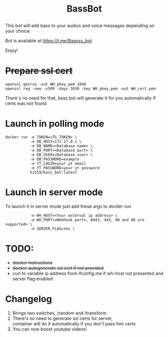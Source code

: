 # <p align="center">BassBot

This bot will add bass to your audios and voice messages depending on your choice.

Bot is available at https://t.me/Baasss_bot

Enjoy!

# ~~Prepare ssl cert~~
```
openssl genrsa -out WH_pkey.pem 2048
openssl req -new -x509 -days 3650 -key WH_pkey.pem -out WH_cert.pem
```
There`s no need for that, bass bot will generate it for you automatically if certs was not found

# Launch in polling mode
```
docker run -e TOKEN=<TG_TOKEN> \
           -e DB_HOST=172.17.0.1 \
           -e DB_NAME=<Database name> \
           -e DB_PORT=<Database port> \
           -e DB_USER=<Database user> \
           -e DB_PASSWORD=example 
           -e YT_LOGIN=your yt email
           -e YT_PASSWORD=your yt password
           kz159/bass_bot:latest
```

# Launch in server mode
To launch it in server mode just add these args to docker run
```
           -e WH_HOST=<Your external ip address> \
           -e WH_PORT=<Webhook ports, 8443, 443, 80 and 88 are supported> \
           -e SERVER_FLAG=Yes \
```


# TODO:

* ~~docker instructions~~
* ~~docker autogenerate ssl cert if not provided~~
* curl to variable ip address from ifconfig.me if wh-host not presented and server flag enabled


# Changelog
1. Brings two switches, /random and /transform
2. There's no need to generate ssl certs for server,  
   container will do it automatically if you don't pass him certs
3. You can now boost youtube videos!
